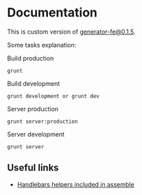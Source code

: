 # Documentation

This is custom version of generator-fe@0.1.5.

Some tasks explanation:

Build production

	grunt

Build development

	grunt development or grunt dev

Server production

	grunt server:production

Server development

	grunt server

## Useful links

- [Handlebars helpers included in assemble](https://github.com/assemble/helper-lib)
